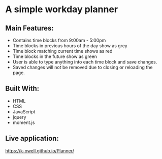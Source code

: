 # A simple workday planner

## Main Features:
* Contains time blocks from 9:00am - 5:00pm
* Time blocks in previous hours of the day show as grey
* Time block matching current time shows as red
* Time blocks in the future show as green
* User is able to type anything into each time block and save changes.
* Saved changes will not be removed due to closing or reloading the page.

## Built With:
* HTML
* CSS
* JavaScript
* jquery
* moment.js

## Live application: 
https://k-owell.github.io/Planner/